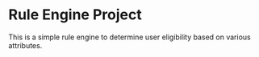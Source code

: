 # Rule Engine Project

This is a simple rule engine to determine user eligibility based on various attributes.
